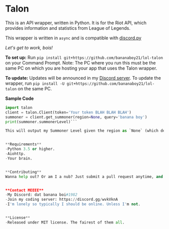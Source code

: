# Talon 

This is an API wrapper, written in Python. It is for the Riot API, which provides information and statistics from League of Legends.

This wrapper is written in `async` and is compatible with [discord.py](https://github.com/Rapptz/discord.py)


*Let's get to work, bois!*

**To set up:**
Run `pip install git+https://github.com/bananaboy21/lol-talon` on your Command Prompt.
Note: The PC where you run this must be the same PC on which you are hosting your app that uses the Talon wrapper.

**To update:**
Updates will be announced in my [Discord server](https://discord.gg/wvkVknA). 
To update the wrapper, run `pip install -U git+https://github.com/bananaboy21/lol-talon` on the same PC.

**Sample Code**
```python
import talon
client = talon.Client(token='Your token BLAH BLAH BLAH')
summoner = client.get_summoner(region=None, query='banana boy')
print(summoner.summonerLevel)```

This will output my Summoner Level given the region as `None` (which defaults it to NA1), and the query, or player name, as "banana boy". My level is `28` (I suck.)


**Requirements**
-Python 3.5 or higher.
-Aiohttp.
-Your brain.


**Contributing**
Wanna help out? Or am I a nub? Just submit a pull request anytime, and *it'll probably get accepted 'cuz I'm that bad.*


**Contact MEEEE**
-My Discord: dat banana boi#1982
-Join my coding server: https://discord.gg/wvkVknA
-I'm lonely so typically I should be online. Unless I'm not.


**License**
-Released under MIT license. The fairest of them all.


